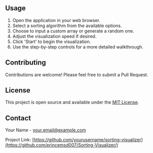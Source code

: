 ## Usage
1. Open the application in your web browser.
2. Select a sorting algorithm from the available options.
3. Choose to input a custom array or generate a random one.
4. Adjust the visualization speed if desired.
5. Click 'Start' to begin the visualization.
6. Use the step-by-step controls for a more detailed walkthrough.

## Contributing
Contributions are welcome! Please feel free to submit a Pull Request.

## License
This project is open source and available under the [MIT License](LICENSE).

## Contact
Your Name - [your.email@example.com](mailto:your.email@example.com)

Project Link: [https://github.com/yourusername/sorting-visualizer](https://github.com/princemsd007/Sorting-Visualizer/)

